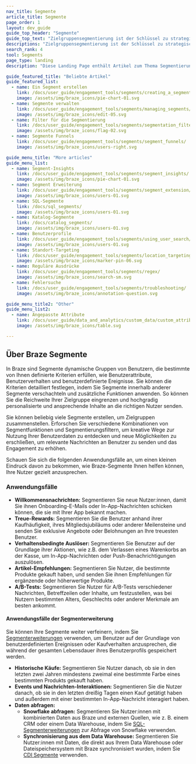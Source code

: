 ```yaml
---
nav_title: Segmente
article_title: Segmente
page_order: 1
layout: dev_guide
guide_top_header: "Segmente"
guide_top_text: "Zielgruppensegmentierung ist der Schlüssel zu strategischem Marketing - sie kann Sie davor bewahren, zu viele Zielgruppen anzusprechen, sie zu belästigen oder eine potenzielle Verbindung zu einem Kunden zu verpassen. Lesen Sie die folgenden Artikel, um zu erfahren, wie Sie Ihr Publikum segmentieren und filtern können - zu Ihrem (und dessen) größten Nutzen."
descriptions: "Zielgruppensegmentierung ist der Schlüssel zu strategischem Marketing - sie kann Sie davor bewahren, zu viele Zielgruppen anzusprechen, sie zu belästigen oder eine potenzielle Verbindung zu einem Kunden zu verpassen. Sehen Sie sich diese Landing-Page an, um zu erfahren, wie Sie Ihre Zielgruppe segmentieren und filtern können, um den größten Nutzen für Sie (und Ihre Zielgruppe) zu erzielen."
search_rank: 4
tool: Segments
page_type: landing
description: "Diese Landing Page enthält Artikel zum Thema Segmentierung in Dashboard-Kampagnen. Hier finden Sie Informationen darüber, wie Sie ein Segment, Filter, Funnels, Insights, Erweiterungen und mehr einrichten können."

guide_featured_title: "Beliebte Artikel"
guide_featured_list:
  - name: Ein Segment erstellen
    link: /docs/user_guide/engagement_tools/segments/creating_a_segment/
    image: /assets/img/braze_icons/pie-chart-01.svg
  - name: Segmente verwalten
    link: /docs/user_guide/engagement_tools/segments/managing_segments/
    image: /assets/img/braze_icons/edit-05.svg
  - name: Filter für die Segmentierung
    link: /docs/user_guide/engagement_tools/segments/segmentation_filters/
    image: /assets/img/braze_icons/flag-02.svg
  - name: Segmente Funnels
    link: /docs/user_guide/engagement_tools/segments/segment_funnels/
    image: /assets/img/braze_icons/users-right.svg

guide_menu_title: "More articles"
guide_menu_list:
  - name: Segment-Insights
    link: /docs/user_guide/engagement_tools/segments/segment_insights/
    image: /assets/img/braze_icons/pie-chart-01.svg
  - name: Segment Erweiterung
    link: /docs/user_guide/engagement_tools/segments/segment_extension/
    image: /assets/img/braze_icons/users-01.svg
  - name: SQL-Segmente
    link: /docs/sql_segments/
    image: /assets/img/braze_icons/users-01.svg
  - name: Katalog-Segmente
    link: /docs/catalog_segments/
    image: /assets/img/braze_icons/users-01.svg
  - name: Benutzerprofile
    link: /docs/user_guide/engagement_tools/segments/using_user_search/
    image: /assets/img/braze_icons/users-01.svg
  - name: Standort-Targeting
    link: /docs/user_guide/engagement_tools/segments/location_targeting/
    image: /assets/img/braze_icons/marker-pin-06.svg
  - name: Reguläre Ausdrücke
    link: /docs/user_guide/engagement_tools/segments/regex/
    image: /assets/img/braze_icons/search-sm.svg
  - name: Fehlersuche
    link: /docs/user_guide/engagement_tools/segments/troubleshooting/
    image: /assets/img/braze_icons/annotation-question.svg

guide_menu_title2: "Other"
guide_menu_list2:
  - name: Angepasste Attribute
    link: /docs/user_guide/data_and_analytics/custom_data/custom_attributes/
    image: /assets/img/braze_icons/table.svg

---
```


## Über Braze Segmente

In Braze sind Segmente dynamische Gruppen von Benutzern, die bestimmte von Ihnen definierte Kriterien erfüllen, wie Benutzerattribute, Benutzerverhalten und benutzerdefinierte Ereignisse. Sie können die Kriterien detailliert festlegen, indem Sie Segmente innerhalb anderer Segmente verschachteln und zusätzliche Funktionen anwenden. So können Sie die Reichweite Ihrer Zielgruppe eingrenzen und hochgradig personalisierte und ansprechende Inhalte an die richtigen Nutzer senden.

Sie können beliebig viele Segmente erstellen, um Zielgruppen zusammenstellen. Erforschen Sie verschiedene Kombinationen von Segmentfunktionen und Segmentierungsfiltern, um kreative Wege zur Nutzung Ihrer Benutzerdaten zu entdecken und neue Möglichkeiten zu erschließen, um relevante Nachrichten an Benutzer zu senden und das Engagement zu erhöhen.

Schauen Sie sich die folgenden Anwendungsfälle an, um einen kleinen Eindruck davon zu bekommen, wie Braze-Segmente Ihnen helfen können, Ihre Nutzer gezielt anzusprechen.

### Anwendungsfälle

- **Willkommensnachrichten:** Segmentieren Sie neue Nutzer:innen, damit Sie ihnen Onboarding-E-Mails oder In-App-Nachrichten schicken können, die sie mit Ihrer App bekannt machen.
- **Treue-Rewards:** Segmentieren Sie die Benutzer anhand ihrer Kaufhäufigkeit, ihres Mitgliedsjubiläums oder anderer Meilensteine und senden Sie exklusive Angebote oder Belohnungen an Ihre treuesten Benutzer.
- **Verhaltensbedingte Auslöser:** Segmentieren Sie Benutzer auf der Grundlage ihrer Aktionen, wie z.B. dem Verlassen eines Warenkorbs an der Kasse, um In-App-Nachrichten oder Push-Benachrichtigungen auszulösen.
- **Artikel-Empfehlungen:** Segmentieren Sie Nutzer, die bestimmte Produkte gekauft haben, und senden Sie ihnen Empfehlungen für ergänzende oder höherwertige Produkte.
- **A/B-Tests:** Segmentieren Sie Nutzer für A/B-Tests verschiedener Nachrichten, Betreffzeilen oder Inhalte, um festzustellen, was bei Nutzern bestimmten Alters, Geschlechts oder anderer Merkmale am besten ankommt.

#### Anwendungsfälle der Segmenterweiterung

Sie können Ihre Segmente weiter verfeinern, indem Sie [Segmenterweiterungen]({{site.baseurl}}/user_guide/engagement_tools/segments/segment_extension/) verwenden, um Benutzer auf der Grundlage von benutzerdefinierten Ereignissen oder Kaufverhalten anzusprechen, die während der gesamten Lebensdauer ihres Benutzerprofils gespeichert werden.

- **Historische Käufe:** Segmentieren Sie Nutzer danach, ob sie in den letzten zwei Jahren mindestens zweimal eine bestimmte Farbe eines bestimmten Produkts gekauft haben.
- **Events und Nachrichten-Interaktionen:** Segmentieren Sie die Nutzer danach, ob sie in den letzten dreißig Tagen einen Kauf getätigt haben und außerdem mit einer bestimmten In-App-Nachricht interagiert haben.
- **Daten abfragen:** 
  - **Snowflake abfragen:** Segmentieren Sie Nutzer:innen mit kombinierten Daten aus Braze und externen Quellen, wie z. B. einem CRM oder einem Data Warehouse, indem Sie [SQL-Segmenterweiterungen]({{site.baseurl}}/user_guide/engagement_tools/segments/sql_segments/) zur Abfrage von Snowflake verwenden.
  - **Synchronisierung aus dem Data Warehouse:** Segmentieren Sie Nutzer:innen mit Daten, die direkt aus Ihrem Data Warehouse oder Dateispeichersystem mit Braze synchronisiert wurden, indem Sie [CDI Segmente]({{site.baseurl}}/user_guide/engagement_tools/segments/segment_extension/cdi_segments/) verwenden.

